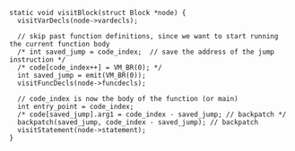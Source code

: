     static void visitBlock(struct Block *node) {
      visitVarDecls(node->vardecls);

      // skip past function definitions, since we want to start running the current function body
      /* int saved_jump = code_index;  // save the address of the jump instruction */
      /* code[code_index++] = VM_BR(0); */
      int saved_jump = emit(VM_BR(0));
      visitFuncDecls(node->funcdecls);

      // code_index is now the body of the function (or main)
      int entry_point = code_index;
      /* code[saved_jump].arg1 = code_index - saved_jump; // backpatch */
      backpatch(saved_jump, code_index - saved_jump); // backpatch
      visitStatement(node->statement);
    }
